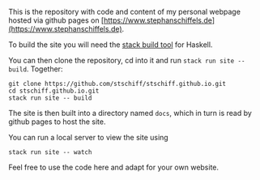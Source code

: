 This is the repository with code and content of my personal webpage hosted via github pages on [https://www.stephanschiffels.de](https://www.stephanschiffels.de).

To build the site you will need the [stack build tool](https://docs.haskellstack.org/en/stable/) for Haskell.

You can then clone the repository, cd into it and run `stack run site -- build`. Together:

    git clone https://github.com/stschiff/stschiff.github.io.git
    cd stschiff.github.io.git
    stack run site -- build

The site is then built into a directory named `docs`, which in turn is read by github pages to host the site.

You can run a local server to view the site using 

    stack run site -- watch

Feel free to use the code here and adapt for your own website.